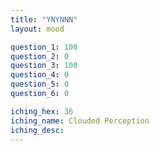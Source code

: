 ```yaml
---
title: "YNYNNN"
layout: mood

question_1: 100
question_2: 0
question_3: 100
question_4: 0
question_5: 0
question_6: 0

iching_hex: 36
iching_name: Clouded Perception
iching_desc: 
---
```

